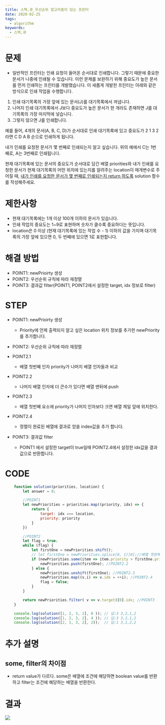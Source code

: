 ```yaml
---
title: 스택,큐_우선순위 알고리즘이 있는 프린터
date: 2020-02-25
tags:
  - algorithm
keywords:
  - 스택,큐
---
```


# 문제 
* 일반적인 프린터는 인쇄 요청이 들어온 순서대로 인쇄합니다. 그렇기 때문에 중요한 문서가 나중에 인쇄될 수 있습니다. 
이런 문제를 보완하기 위해 중요도가 높은 문서를 먼저 인쇄하는 프린터를 개발했습니다.
이 새롭게 개발한 프린터는 아래와 같은 방식으로 인쇄 작업을 수행합니다.

1. 인쇄 대기목록의 가장 앞에 있는 문서(J)를 대기목록에서 꺼냅니다.
2. 나머지 인쇄 대기목록에서 J보다 중요도가 높은 문서가 한 개라도 존재하면 J를 대기목록의 가장 마지막에 넣습니다.
3. 그렇지 않으면 J를 인쇄합니다.

예를 들어, 4개의 문서(A, B, C, D)가 순서대로 인쇄 대기목록에 있고 중요도가 2 1 3 2 라면 C D A B 순으로 인쇄하게 됩니다.

내가 인쇄를 요청한 문서가 몇 번째로 인쇄되는지 알고 싶습니다. 위의 예에서 C는 1번째로, A는 3번째로 인쇄됩니다.

현재 대기목록에 있는 문서의 중요도가 순서대로 담긴 배열 priorities와 내가 인쇄를 요청한 문서가 현재 대기목록의 어떤 위치에 있는지를 알려주는 location이 매개변수로 주어질 때, 
<u>내가 인쇄를 요청한 문서가 몇 번째로 인쇄되는지 return 하도록</u> solution 함수를 작성해주세요.

# 제한사항
* 현재 대기목록에는 1개 이상 100개 이하의 문서가 있습니다.
* 인쇄 작업의 중요도는 1~9로 표현하며 숫자가 클수록 중요하다는 뜻입니다.
* location은 0 이상 (현재 대기목록에 있는 작업 수 - 1) 이하의 값을 가지며 대기목록의 가장 앞에 있으면 0, 두 번째에 있으면 1로 표현합니다.

# 해결 방법 
* POINT1: newPrioirty 생성
* POINT2: 우선순위 규칙에 따라 재정렬 
* POINT3: 결과값 filter(POINT1, POINT2에서 설정한 target, idx 정보로 filter)

# STEP
* POINT1: newPrioirty 생성
    - Priority에 언제 출력되지 알고 싶은 location 위치 정보를 추가한 newPriority를 추가합니다.

* POINT2: 우선순위 규칙에 따라 재정렬 
* POINT2.1
    - 배열 첫번째 인자 priority가 나머지 배열 인자들과 비교
* POINT2.2
    - 나머지 배열 인자에 더 큰수가 있다면 배열 맨뒤에 push
* POINT2.3
    - 배열 첫번째 요소에 priority가 나머지 인자보다 크면 배열 제일 앞에 위치한다.
* POINT2.4
    - 정렬이 완료된 배열에 결과로 얻을 index값을 추가 합니다.

* POINT3: 결과값 filter
    - POINT1 에서 설정한 target이 true일때 POINT2.4에서 설정한 idx값을 결과 값으로 반환합니다.

# CODE
```js
    function solution(priorities, location) {
        let answer = 0;

        //POINT1
        let newPriorities = priorities.map((priority, idx) => {
            return {
                target: idx === location,
                priority: priority
            }
        })

        //POINT2
        let flag = true;
        while (flag) {
            let firstOne = newPriorities.shift();
            // let firstOne = newPriorities.splice(0, 1)[0];//배열 첫번째 인자 빼내기
            if (newPriorities.some(item => item.priority > firstOne.priority)) { //POINT2.1
                newPriorities.push(firstOne); //POINT2.2
            } else {
                newPriorities.unshift(firstOne); //POINT2.3
                newPriorities.map((v,i) => v.idx = ++i); //POINT2.4
                flag = false;
            }                 
        }

        return newPriorities.filter( v => v.target)[0].idx; //POINT3
    }

    console.log(solution([1, 2, 3, 2], 0 )); // 답:3 3,2,1,2 
    console.log(solution([1, 2, 3, 2], 4 )); // 답:3 3,2,1,2 
    console.log(solution([2, 1, 3, 2], 2));  // 답:1 3,1,2,2
```

# 추가 설명
## some, filter의 차이점 
* return value가 다르다. some은 배열에 조건에 해당하면 boolean value를 반환하고 filter는 조건에 해당하는 배열을 반환한다.


# 결과
![](result.png)
